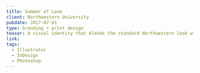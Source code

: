```yaml
---
title: Summer of Love
client: Northwestern University
pubdate: 2017-07-01 
type: branding + print design
teaser: A visual identity that blends the standard Northwestern look with a vintage 1960s feel for a conference celebrating the anniversary of 1967's Summer of Love.
link:
tags:
  - Illustrator
  - InDesign
  - Photoshop
---
```


